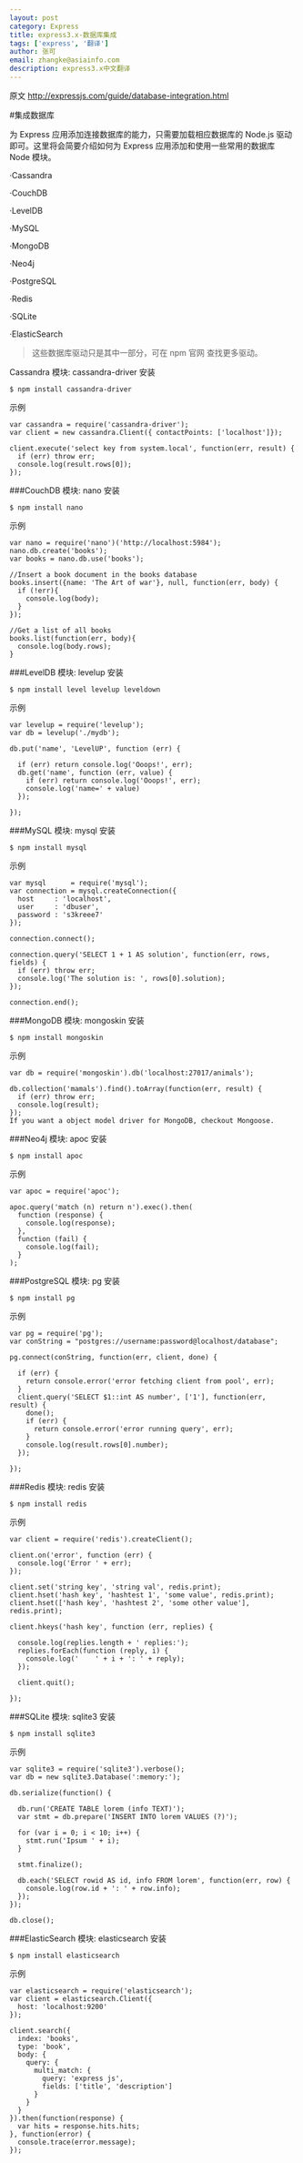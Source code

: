 ```yaml
---
layout: post
category: Express
title: express3.x-数据库集成
tags: ['express', '翻译']
author: 张可
email: zhangke@asiainfo.com
description: express3.x中文翻译
---
```

原文
<http://expressjs.com/guide/database-integration.html>

#集成数据库

为 Express 应用添加连接数据库的能力，只需要加载相应数据库的 Node.js 驱动即可。这里将会简要介绍如何为 Express 应用添加和使用一些常用的数据库 Node 模块。
	
·Cassandra  

·CouchDB  

·LevelDB  

·MySQL  

·MongoDB  

·Neo4j  

·PostgreSQL  

·Redis  

·SQLite  

·ElasticSearch  

>这些数据库驱动只是其中一部分，可在 npm 官网 查找更多驱动。

Cassandra
模块: cassandra-driver
安装

	$ npm install cassandra-driver
示例
	
	var cassandra = require('cassandra-driver');
	var client = new cassandra.Client({ contactPoints: ['localhost']});
	
	client.execute('select key from system.local', function(err, result) {
	  if (err) throw err;
	  console.log(result.rows[0]);
	});

###CouchDB
模块: nano
安装
	
	$ npm install nano
示例

	var nano = require('nano')('http://localhost:5984');
	nano.db.create('books');
	var books = nano.db.use('books');
	
	//Insert a book document in the books database
	books.insert({name: 'The Art of war'}, null, function(err, body) {
	  if (!err){
	    console.log(body);
	  }
	});
	
	//Get a list of all books
	books.list(function(err, body){
	  console.log(body.rows);
	}

###LevelDB
模块: levelup
安装
	
	$ npm install level levelup leveldown
示例
	
	var levelup = require('levelup');
	var db = levelup('./mydb');
	
	db.put('name', 'LevelUP', function (err) {
	
	  if (err) return console.log('Ooops!', err);
	  db.get('name', function (err, value) {
	    if (err) return console.log('Ooops!', err);
	    console.log('name=' + value)
	  });
	
	});

###MySQL
模块: mysql
安装

	$ npm install mysql
示例
	
	var mysql      = require('mysql');
	var connection = mysql.createConnection({
	  host     : 'localhost',
	  user     : 'dbuser',
	  password : 's3kreee7'
	});
	
	connection.connect();
	
	connection.query('SELECT 1 + 1 AS solution', function(err, rows, fields) {
	  if (err) throw err;
	  console.log('The solution is: ', rows[0].solution);
	});
	
	connection.end();

###MongoDB
模块: mongoskin
安装
	
	$ npm install mongoskin
示例
	
	var db = require('mongoskin').db('localhost:27017/animals');
	
	db.collection('mamals').find().toArray(function(err, result) {
	  if (err) throw err;
	  console.log(result);
	});
	If you want a object model driver for MongoDB, checkout Mongoose.
	

###Neo4j
模块: apoc
安装
	
	$ npm install apoc
示例
	
	var apoc = require('apoc');
	
	apoc.query('match (n) return n').exec().then(
	  function (response) {
	    console.log(response);
	  },
	  function (fail) {
	    console.log(fail);
	  }
	);

###PostgreSQL
模块: pg
安装
	
	$ npm install pg
示例
	
	var pg = require('pg');
	var conString = "postgres://username:password@localhost/database";
	
	pg.connect(conString, function(err, client, done) {
	
	  if (err) {
	    return console.error('error fetching client from pool', err);
	  }
	  client.query('SELECT $1::int AS number', ['1'], function(err, result) {
	    done();
	    if (err) {
	      return console.error('error running query', err);
	    }
	    console.log(result.rows[0].number);
	  });
	
	});

###Redis
模块: redis
安装
	
	$ npm install redis
示例
	
	var client = require('redis').createClient();
	
	client.on('error', function (err) {
	  console.log('Error ' + err);
	});
	
	client.set('string key', 'string val', redis.print);
	client.hset('hash key', 'hashtest 1', 'some value', redis.print);
	client.hset(['hash key', 'hashtest 2', 'some other value'], redis.print);
	
	client.hkeys('hash key', function (err, replies) {
	
	  console.log(replies.length + ' replies:');
	  replies.forEach(function (reply, i) {
	    console.log('    ' + i + ': ' + reply);
	  });
	
	  client.quit();
	
	});

###SQLite
模块: sqlite3
安装
	
	$ npm install sqlite3
示例
	
	var sqlite3 = require('sqlite3').verbose();
	var db = new sqlite3.Database(':memory:');
	
	db.serialize(function() {
	
	  db.run('CREATE TABLE lorem (info TEXT)');
	  var stmt = db.prepare('INSERT INTO lorem VALUES (?)');
	
	  for (var i = 0; i < 10; i++) {
	    stmt.run('Ipsum ' + i);
	  }
	
	  stmt.finalize();
	
	  db.each('SELECT rowid AS id, info FROM lorem', function(err, row) {
	    console.log(row.id + ': ' + row.info);
	  });
	});

	db.close();

###ElasticSearch
模块: elasticsearch
安装
	
	$ npm install elasticsearch
示例
	
	var elasticsearch = require('elasticsearch');
	var client = elasticsearch.Client({
	  host: 'localhost:9200'  
	});
	
	client.search({
	  index: 'books',
	  type: 'book',
	  body: {
	    query: {
	      multi_match: {
	        query: 'express js',
	        fields: ['title', 'description']
	      }
	    }
	  }
	}).then(function(response) {
	  var hits = response.hits.hits;
	}, function(error) {
	  console.trace(error.message);
	});

